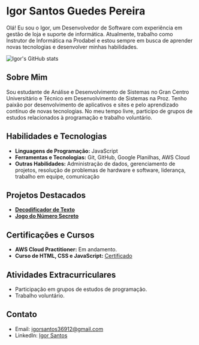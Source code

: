 # Igor Santos Guedes Pereira

Olá! Eu sou o Igor, um Desenvolvedor de Software com experiência em gestão de loja e suporte de informática. Atualmente, trabalho como Instrutor de Informática na Prodabel e estou sempre em busca de aprender novas tecnologias e desenvolver minhas habilidades.

![Igor's GitHub stats](https://github-readme-stats.vercel.app/api?username=seugithub&show_icons=true&theme=radical)

## Sobre Mim

Sou estudante de Análise e Desenvolvimento de Sistemas no Gran Centro Universitário e Técnico em Desenvolvimento de Sistemas na Proz. Tenho paixão por desenvolvimento de aplicativos e sites e pelo aprendizado contínuo de novas tecnologias. No meu tempo livre, participo de grupos de estudos relacionados à programação e trabalho voluntário.

## Habilidades e Tecnologias

- **Linguagens de Programação:** JavaScript
- **Ferramentas e Tecnologias:** Git, GitHub, Google Planilhas, AWS Cloud
- **Outras Habilidades:** Administração de dados, gerenciamento de projetos, resolução de problemas de hardware e software, liderança, trabalho em equipe, comunicação

## Projetos Destacados

- **[Decodificador de Texto](https://igorsantos2102.github.io/projetos/decodificador-de-texto/index.html)**
- **[Jogo do Número Secreto](https://igorsantos2102.github.io/projetos/jogoDoNumeroSecreto/index.html)**

## Certificações e Cursos

- **AWS Cloud Practitioner:** Em andamento.
- **Curso de HTML, CSS e JavaScript:** [Certificado](https://drive.google.com/file/d/10yvfOxcEIKp8rDbVzUK5lWW7qej2r8IJ/view)

## Atividades Extracurriculares

- Participação em grupos de estudos de programação.
- Trabalho voluntário.

## Contato

- Email: igorsantos36912@gmail.com
- LinkedIn: [Igor Santos](https://www.linkedin.com/in/igor-santos-a24bb5234/)
